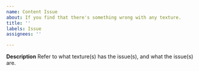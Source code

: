 ```yaml
---
name: Content Issue
about: If you find that there's something wrong with any texture.
title: ''
labels: Issue
assignees: ''

---
```


**Description**
Refer to what texture(s) has the issue(s), and what the issue(s) are.
